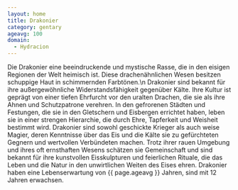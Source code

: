 ```yaml
---
layout: home
title: Drakonier
category: gentary
ageavg: 100
domain:
  - Hydracion
---
```


Die Drakonier eine beeindruckende und mystische Rasse, die in den eisigen Regionen der Welt heimisch ist. Diese
drachenähnlichen Wesen besitzen schuppige Haut in schimmernden Farbtönen.\n
Drakonier sind bekannt für ihre außergewöhnliche Widerstandsfähigkeit gegenüber Kälte. Ihre Kultur ist geprägt von einer
tiefen Ehrfurcht vor den uralten Drachen, die sie als ihre Ahnen und Schutzpatrone verehren. In den gefrorenen Städten
und Festungen, die sie in den Gletschern und Eisbergen errichtet haben, leben sie in einer strengen Hierarchie, die
durch Ehre, Tapferkeit und Weisheit bestimmt wird. Drakonier sind sowohl geschickte Krieger als auch weise Magier, deren
Kenntnisse über das Eis und die Kälte sie zu gefürchteten Gegnern und wertvollen Verbündeten machen. Trotz ihrer rauen
Umgebung und ihres oft ernsthaften Wesens schätzen sie Gemeinschaft und sind bekannt für ihre kunstvollen Eisskulpturen
und feierlichen Rituale, die das Leben und die Natur in den unwirtlichen Weiten des Eises ehren. Drakonier haben eine
Lebenserwartung von {{ page.ageavg }} Jahren, sind mit 12 Jahren erwachsen.